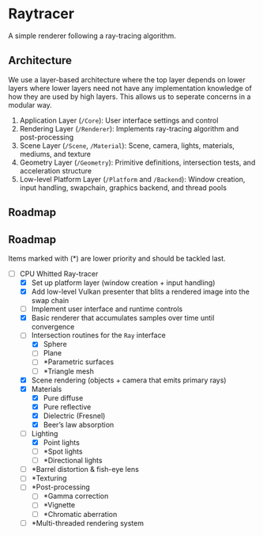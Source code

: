 # Raytracer

A simple renderer following a ray-tracing algorithm.

## Architecture
We use a layer-based architecture where the top layer depends on lower layers where lower layers need not have any implementation knowledge of how they are used by high layers. This allows us to seperate concerns in a modular way.

1. Application Layer (`/Core`): User interface settings and control
2. Rendering Layer (`/Renderer`): Implements ray-tracing algorithm and post-processing
3. Scene Layer (`/Scene`, `/Material`): Scene, camera, lights, materials, mediums, and texture
4. Geometry Layer (`/Geometry`): Primitive definitions, intersection tests, and acceleration structure
5. Low-level Platform Layer (`/Platform` and `/Backend`): Window creation, input handling, swapchain, graphics backend, and thread pools

## Roadmap

## Roadmap

Items marked with (*) are lower priority and should be tackled last.

- [ ] CPU Whitted Ray-tracer
    - [x] Set up platform layer (window creation + input handling)
    - [x] Add low-level Vulkan presenter that blits a rendered image into the swap chain
    - [ ] Implement user interface and runtime controls
    - [x] Basic renderer that accumulates samples over time until convergence
    - [ ] Intersection routines for the `Ray` interface  
        - [x] Sphere
        - [ ] Plane
        - [ ] *Parametric surfaces  
        - [ ] *Triangle mesh
    - [x] Scene rendering (objects + camera that emits primary rays)
    - [x] Materials
        - [x] Pure diffuse  
        - [x] Pure reflective
        - [x] Dielectric (Fresnel)  
        - [x] Beer’s law absorption
    - [ ] Lighting
        - [x] Point lights  
        - [ ] *Spot lights  
        - [ ] *Directional lights
    - [ ] *Barrel distortion & fish-eye lens
    - [ ] *Texturing
    - [ ] *Post-processing  
        - [ ] *Gamma correction  
        - [ ] *Vignette  
        - [ ] *Chromatic aberration
    - [ ] *Multi-threaded rendering system

